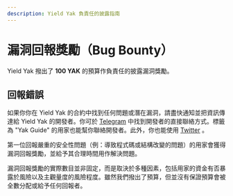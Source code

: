 ```yaml
---
description: Yield Yak 負責任的披露指南
---
```


# 漏洞回報獎勵（Bug Bounty）

Yield Yak 撥出了 **100 YAK** 的預算作負責任的披露漏洞獎勵。

## 回報錯誤

如果你你在 Yield Yak 的合約中找到任何問題或潛在漏洞，請盡快通知並把資訊傳達給 Yield Yak 的開發者。你可於 [Telegram](https://t.me/yieldyak) 中找到開發者的直接聯絡方式。標籤為 "Yak Guide" 的用家也能幫你聯絡開發者。此外，你也能使用 [Twitter](https://twitter.com/yieldyak_) 。

第一位回報嚴重的安全性問題（例：導致程式碼或結構改變的問題）的用家會獲得漏洞回報獎勵，並給予其合理時間用作解決問題。

漏洞回報獎勵的實際數目並非固定，而是取決於多種因素，包括用家的資金有否暴露於風險以及主觀量度的風險程度。雖然我們撥出了預算，但並沒有保證預算會被全數分配或給予任何回報者。

